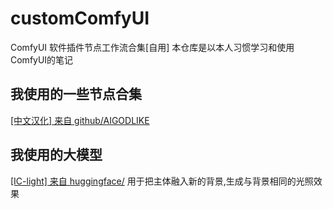 # customComfyUI
ComfyUI 软件插件节点工作流合集[自用]
本仓库是以本人习惯学习和使用ComfyUI的笔记

## 我使用的一些节点合集
  [[中文汉化] 来自 github/AIGODLIKE](https://github.com/AIGODLIKE/AIGODLIKE-ComfyUI-Translation)


## 我使用的大模型
  [[IC-light] 来自 huggingface/](https://huggingface.co/)
    用于把主体融入新的背景,生成与背景相同的光照效果
  
